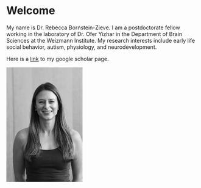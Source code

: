 # Welcome


My name is Dr. Rebecca Bornstein-Zieve. I am a postdoctorate fellow working in the laboratory of Dr. Ofer Yizhar in the Department of Brain Sciences at the Weizmann Institute. My research interests include early life social behavior, autism, physiology, and neurodevelopment.


Here is a [link](https://scholar.google.com/citations?user=i9eWpDgAAAAJ&hl=en&oi=ao) to my google scholar page.


<img src="https://raw.githubusercontent.com/rebka1989/rebka1989.github.io/main/linkedin.JPG" width="200">


